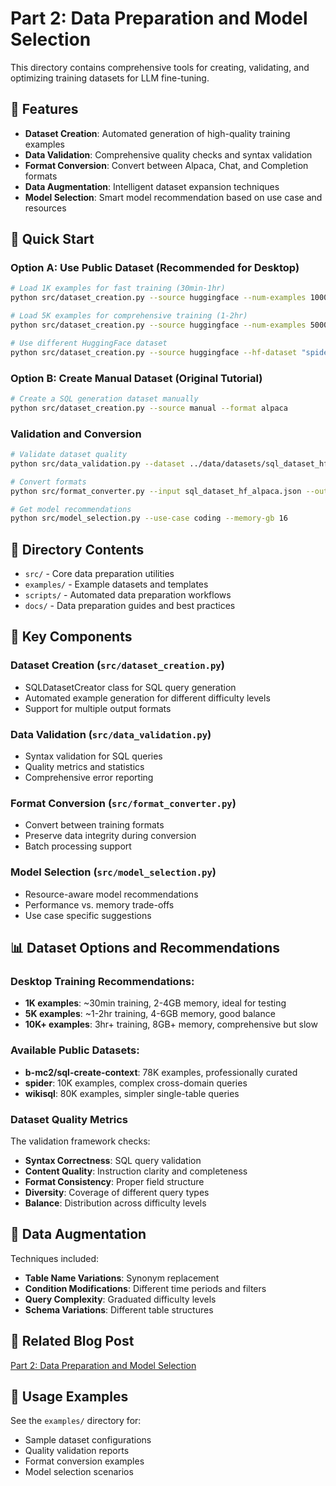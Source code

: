 # Part 2: Data Preparation and Model Selection

This directory contains comprehensive tools for creating, validating, and optimizing training datasets for LLM fine-tuning.

## 🎯 Features

- **Dataset Creation**: Automated generation of high-quality training examples
- **Data Validation**: Comprehensive quality checks and syntax validation
- **Format Conversion**: Convert between Alpaca, Chat, and Completion formats
- **Data Augmentation**: Intelligent dataset expansion techniques
- **Model Selection**: Smart model recommendation based on use case and resources

## 🚀 Quick Start

### Option A: Use Public Dataset (Recommended for Desktop)
```bash
# Load 1K examples for fast training (30min-1hr)
python src/dataset_creation.py --source huggingface --num-examples 1000 --format alpaca

# Load 5K examples for comprehensive training (1-2hr)  
python src/dataset_creation.py --source huggingface --num-examples 5000 --format alpaca

# Use different HuggingFace dataset
python src/dataset_creation.py --source huggingface --hf-dataset "spider" --num-examples 500
```

### Option B: Create Manual Dataset (Original Tutorial)
```bash
# Create a SQL generation dataset manually
python src/dataset_creation.py --source manual --format alpaca
```

### Validation and Conversion
```bash
# Validate dataset quality
python src/data_validation.py --dataset ../data/datasets/sql_dataset_hf_alpaca.json

# Convert formats
python src/format_converter.py --input sql_dataset_hf_alpaca.json --output sql_dataset_chat.json --from alpaca --to chat

# Get model recommendations
python src/model_selection.py --use-case coding --memory-gb 16
```

## 📁 Directory Contents

- `src/` - Core data preparation utilities
- `examples/` - Example datasets and templates
- `scripts/` - Automated data preparation workflows
- `docs/` - Data preparation guides and best practices

## 🔧 Key Components

### Dataset Creation (`src/dataset_creation.py`)
- SQLDatasetCreator class for SQL query generation
- Automated example generation for different difficulty levels
- Support for multiple output formats

### Data Validation (`src/data_validation.py`)
- Syntax validation for SQL queries
- Quality metrics and statistics
- Comprehensive error reporting

### Format Conversion (`src/format_converter.py`)
- Convert between training formats
- Preserve data integrity during conversion
- Batch processing support

### Model Selection (`src/model_selection.py`)
- Resource-aware model recommendations
- Performance vs. memory trade-offs
- Use case specific suggestions

## 📊 Dataset Options and Recommendations

### Desktop Training Recommendations:
- **1K examples**: ~30min training, 2-4GB memory, ideal for testing
- **5K examples**: ~1-2hr training, 4-6GB memory, good balance
- **10K+ examples**: 3hr+ training, 8GB+ memory, comprehensive but slow

### Available Public Datasets:
- **b-mc2/sql-create-context**: 78K examples, professionally curated
- **spider**: 10K examples, complex cross-domain queries  
- **wikisql**: 80K examples, simpler single-table queries

### Dataset Quality Metrics

The validation framework checks:

- **Syntax Correctness**: SQL query validation
- **Content Quality**: Instruction clarity and completeness
- **Format Consistency**: Proper field structure
- **Diversity**: Coverage of different query types
- **Balance**: Distribution across difficulty levels

## 🎨 Data Augmentation

Techniques included:

- **Table Name Variations**: Synonym replacement
- **Condition Modifications**: Different time periods and filters
- **Query Complexity**: Graduated difficulty levels
- **Schema Variations**: Different table structures

## 📖 Related Blog Post

[Part 2: Data Preparation and Model Selection](https://saptak.github.io/2025/07/25/fine-tuning-small-llms-part2-data-preparation/)

## 🔗 Usage Examples

See the `examples/` directory for:
- Sample dataset configurations
- Quality validation reports
- Format conversion examples
- Model selection scenarios
